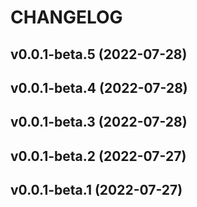 # CHANGELOG
<!--next-version-placeholder-->

## v0.0.1-beta.5 (2022-07-28)


## v0.0.1-beta.4 (2022-07-28)


## v0.0.1-beta.3 (2022-07-28)


## v0.0.1-beta.2 (2022-07-27)

## v0.0.1-beta.1 (2022-07-27)
